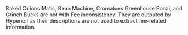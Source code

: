 Baked Onions Matic, Bean Machine, Cromatoes Greenhouse Ponzi, and Grinch Bucks are not with Fee inconsistency. They are outputed by Hyperion as their descriptions are not used to extract fee-related information.
